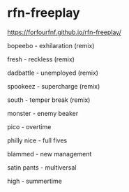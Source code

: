 # rfn-freeplay

https://forfourfnf.github.io/rfn-freeplay/

bopeebo - exhilaration (remix)

fresh - reckless (remix)

dadbattle - unemployed (remix)

spookeez - supercharge (remix)

south - temper break (remix)

monster - enemy beaker

pico - overtime

philly nice - full fives

blammed - new management

satin pants - multiversal

high - summertime
